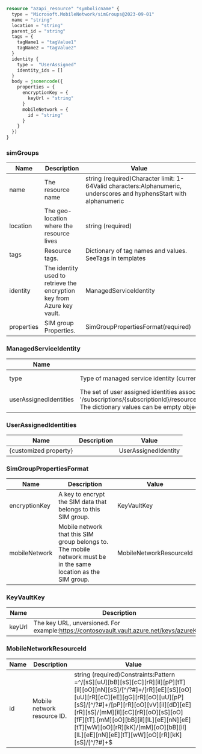 ```terraform
resource "azapi_resource" "symbolicname" {
  type = "Microsoft.MobileNetwork/simGroups@2023-09-01"
  name = "string"
  location = "string"
  parent_id = "string"
  tags = {
    tagName1 = "tagValue1"
    tagName2 = "tagValue2"
  }
  identity {
    type =  "UserAssigned"
    identity_ids = []
  }
  body = jsonencode({
    properties = {
      encryptionKey = {
        keyUrl = "string"
      }
      mobileNetwork = {
        id = "string"
      }
    }
  })
}

```

### simGroups

| Name | Description | Value |
|-|-|-|
| name | The resource name | string (required)Character limit: 1-64Valid characters:Alphanumeric, underscores and hyphensStart with alphanumeric |
| location | The geo-location where the resource lives | string (required) |
| tags | Resource tags. | Dictionary of tag names and values. SeeTags in templates |
| identity | The identity used to retrieve the encryption key from Azure key vault. | ManagedServiceIdentity |
| properties | SIM group Properties. | SimGroupPropertiesFormat(required) |


### ManagedServiceIdentity

| Name | Description | Value |
|-|-|-|
| type | Type of managed service identity (currently only UserAssigned allowed). | 'None''UserAssigned' (required) |
| userAssignedIdentities | The set of user assigned identities associated with the resource. The userAssignedIdentities dictionary keys will be ARM resource ids in the form: '/subscriptions/{subscriptionId}/resourceGroups/{resourceGroupName}/providers/Microsoft.ManagedIdentity/userAssignedIdentities/{identityName}. The dictionary values can be empty objects ({}) in requests. | UserAssignedIdentities |


### UserAssignedIdentities

| Name | Description | Value |
|-|-|-|
| {customized property} |  | UserAssignedIdentity |


### SimGroupPropertiesFormat

| Name | Description | Value |
|-|-|-|
| encryptionKey | A key to encrypt the SIM data that belongs to this SIM group. | KeyVaultKey |
| mobileNetwork | Mobile network that this SIM group belongs to. The mobile network must be in the same location as the SIM group. | MobileNetworkResourceId |


### KeyVaultKey

| Name | Description | Value |
|-|-|-|
| keyUrl | The key URL, unversioned. For example:https://contosovault.vault.azure.net/keys/azureKey. | string |


### MobileNetworkResourceId

| Name | Description | Value |
|-|-|-|
| id | Mobile network resource ID. | string (required)Constraints:Pattern =^/[sS][uU][bB][sS][cC][rR][iI][pP][tT][iI][oO][nN][sS]/[^/?#]+/[rR][eE][sS][oO][uU][rR][cC][eE][gG][rR][oO][uU][pP][sS]/[^/?#]+/[pP][rR][oO][vV][iI][dD][eE][rR][sS]/[mM][iI][cC][rR][oO][sS][oO][fF][tT]\.[mM][oO][bB][iI][lL][eE][nN][eE][tT][wW][oO][rR][kK]/[mM][oO][bB][iI][lL][eE][nN][eE][tT][wW][oO][rR][kK][sS]/[^/?#]+$ |


